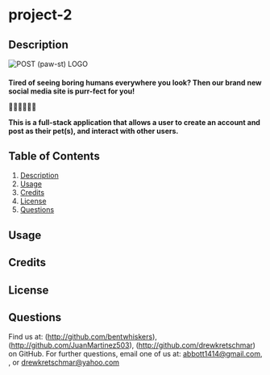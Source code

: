 # project-2

## Description
![POST (paw-st) LOGO](https://github.com/JuanMartinez503/project-2/assets/126021339/5e840919-5012-459a-bc66-a962074bf889)
<h4>Tired of seeing boring humans everywhere you look? Then our brand new social media site is purr-fect for you!

💛😸🐶🐹🐠💛

This is a full-stack application that allows a user to create an account and post as their pet(s), and interact with other users. 
</h4>

## Table of Contents
1. [Description](#description)
2. [Usage](#usage)
3. [Credits](#credits)
4. [License](#license)
5. [Questions](#questions)

## Usage

## Credits

## License

## Questions
Find us at: (http://github.com/bentwhiskers), (http://github.com/JuanMartinez503), (http://github.com/drewkretschmar) on GitHub.
For further questions, email one of us at: abbott1414@gmail.com, , or drewkretschmar@yahoo.com